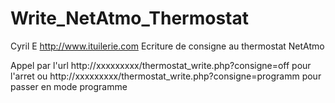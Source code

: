 Write_NetAtmo_Thermostat
========================

Cyril E      http://www.ituilerie.com
Ecriture de consigne au thermostat NetAtmo


Appel par l'url http://xxxxxxxxx/thermostat_write.php?consigne=off    pour l'arret ou   http://xxxxxxxxx/thermostat_write.php?consigne=programm pour passer en mode programme